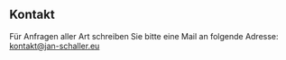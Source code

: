 ## Kontakt

Für Anfragen aller Art schreiben Sie bitte eine Mail an folgende Adresse: kontakt@jan-schaller.eu